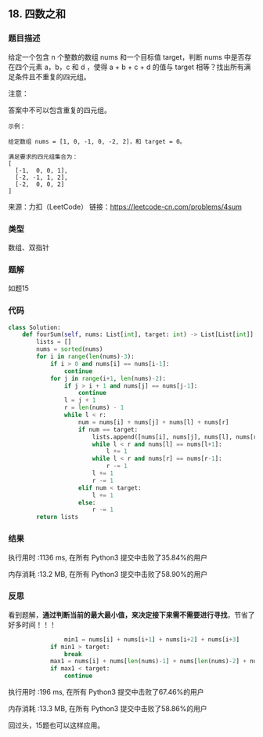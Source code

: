## 18. 四数之和



### 题目描述

给定一个包含 n 个整数的数组 nums 和一个目标值 target，判断 nums 中是否存在四个元素 a，b，c 和 d ，使得 a + b + c + d 的值与 target 相等？找出所有满足条件且不重复的四元组。

注意：

答案中不可以包含重复的四元组。

```
示例：

给定数组 nums = [1, 0, -1, 0, -2, 2]，和 target = 0。

满足要求的四元组集合为：
[
  [-1,  0, 0, 1],
  [-2, -1, 1, 2],
  [-2,  0, 0, 2]
]
```

来源：力扣（LeetCode）
链接：https://leetcode-cn.com/problems/4sum

### 类型

数组、双指针



### 题解

如题15



### 代码

```python
class Solution:
    def fourSum(self, nums: List[int], target: int) -> List[List[int]]:
    	lists = [] 
    	nums = sorted(nums)
    	for i in range(len(nums)-3):
    		if i > 0 and nums[i] == nums[i-1]:
    			continue
    		for j in range(i+1, len(nums)-2):
    			if j > i + 1 and nums[j] == nums[j-1]:
    				continue
    			l = j + 1
    			r = len(nums) - 1
    			while l < r:
    				num = nums[i] + nums[j] + nums[l] + nums[r]
    				if num == target:
    					lists.append([nums[i], nums[j], nums[l], nums[r]])
    					while l < r and nums[l] == nums[l+1]:
    						l += 1
    					while l < r and nums[r] == nums[r-1]:
    						r -= 1
    					l += 1
    					r -= 1
    				elif num < target:
    					l += 1
    				else:
    					r -= 1
    	return lists
```



### 结果

执行用时 :1136 ms, 在所有 Python3 提交中击败了35.84%的用户

内存消耗 :13.2 MB, 在所有 Python3 提交中击败了58.90%的用户



### 反思

看到题解，**通过判断当前的最大最小值，来决定接下来需不需要进行寻找**，节省了好多时间！！！

```python
				min1 = nums[i] + nums[i+1] + nums[i+2] + nums[i+3]
    		if min1 > target:
    			break
    		max1 = nums[i] + nums[len(nums)-1] + nums[len(nums)-2] + nums[len(nums)-3]
    		if max1 < target:
    			continue
```



执行用时 :196 ms, 在所有 Python3 提交中击败了67.46%的用户

内存消耗 :13.3 MB, 在所有 Python3 提交中击败了58.86%的用户



回过头，15题也可以这样应用。